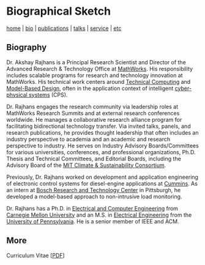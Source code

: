# Biographical Sketch
[home](index.html) \| [bio](bio.html) \| [publications](publications.html) \| [talks](talks.html) \| [service](service.html) \| [etc](etc.html)

## Biography

Dr. Akshay Rajhans is a Principal Research Scientist and Director of the Advanced Research & Technology Office at [MathWorks](https://www.mathworks.com). His responsibility includes scalable programs for research and technology innovation at MathWorks. His technical work centers around [Technical Computing](https://www.mathworks.com/solutions/technical-computing.html) and [Model-Based Design](https://www.mathworks.com/solutions/model-based-design.html), often in the application context of intelligent [cyber-physical systems](http://www.mathworks.com/discovery/cyber-physical-systems.html) (CPS). 

Dr. Rajhans engages the research community via leadership roles at MathWorks Research Summits and at external research conferences worldwide. He manages a collaborative research alliance program for facilitating bidirectional technology transfer. Via invited talks, panels, and research publications, he provides thought leadership that often includes an industry perspective to academia and an academic and research perspective to industry. He serves on Industry Advisory Boards/Committees for various universities, conferences, and professional organizations, Ph.D. Thesis and Technical Committees, and Editorial Boards, including the Advisory Board of the [MIT Climate & Sustainability Consortium](https://impactclimate.mit.edu/people/dr-akshay-rajhans/).

Previously, Dr. Rajhans worked on development and application engineering of electronic control systems for diesel-engine applications at [Cummins](http://www.cumminsindia.com/). As an intern at [Bosch Research and Technology Center](http://www.bosch.us/content/language1/html/rtc.htm) in Pittsburgh, he developed a model-based approach to non-intrusive load monitoring. 

Dr. Rajhans has a Ph.D. in [Electrical and Computer Engineering](https://www.ece.cmu.edu/) from [Carnegie Mellon University](https://www.cmu.edu/) and an M.S. in [Electrical Engineering](https://www.ese.upenn.edu/) from the [University of Pennsylvania](https://www.ese.upenn.edu/). He is a senior member of IEEE and ACM.

## More
Curriculum Vitae \[[PDF](files/docs/AkshayRajhansCV.pdf)\] 
